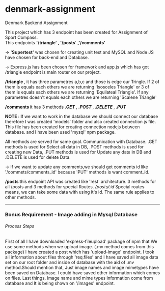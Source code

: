 # denmark-assignment
Denmark Backend Assignment

  This project which has 3 endpoint has been created for Assignment of Sport Compass.<br>
  This endpoints <strong>'/triangle'  , '/posts' ,'/comments'</strong>
  
  -> <strong> 'Supertest' </strong> was chosen for creating unit test and MySQL and Node JS have chosen for back-end and Database. 
  
  -> Express.js has been chosen for framework and app.js which has got /triangle endpoint is  main router on our project.
   
  <strong> /triangle </strong>,
      it has three parametres a,b,c and those is edge our Tringle. If 2 of them is equals each others we are returning 'Isosceles Triangle' or 3 of them is equals each others we are returning 'Equilateal Triangle'. If any parametres doesn't equals each others we are returning 'Scalene Triangle'
      
   
  <strong> /comments </strong>
      it has 3 methods <strong><em> .GET </em></strong> , <strong><em> .POST </em></strong>,<strong><em> .DELETE </em></strong>,<strong><em> .PUT </em></strong>
       
   <strong> NOTE : </strong> If we want to work in the database we should connect our database therefore I was created 'models' folder and also created connection.js file. This file has been created for creating connection  nodejs between database. and I have been used 'mysql' npm package.
   
All methods are served for same goal. Communication with Database. .GET methods is used for Select all data in DB, .POST methods is used for creating new Data, .PUT methods is used for Update any data in DB and .DELETE is used for delete Data.
      
-> If we want to update any comments,we should get comments id like '/commets/comments_id' because 'PUT' methods is want comment_id. 
  
<strong> /posts </strong>
   this endpoint API was created like 'rest' architecture. 3 methods for all /posts and 3 methods for special Routes.<em> /posts/:id </em>
    Special routes means, we can take some data with using it's id. The same rule applies to other methods.

<hr>
<h3>Bonus Requirement - Image adding in Mysql Database</h3>
 <h6>Process Steps</h6>
First of all I have downloaded 'express-fileupload' package of npm that We use some methods when we upload image. (.mv method comes from this package)
I have created a post which has 'upload-image' endpoint. I took all information about files through 'req.files' and  I have saved all image data set on our root folder and inside of database with the aid of .mv method.Should mention that, Just image names and image mimetypes have been saved on Database. I could have saved other information which comes on files. Last things, Image name and mime types information come from database and It is being shown on '/images' endpoint.
